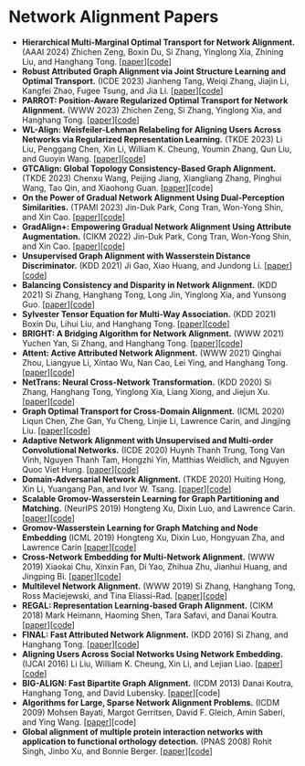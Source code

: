 # Network Alignment Papers

- **Hierarchical Multi-Marginal Optimal Transport for Network Alignment.** (AAAI 2024) Zhichen Zeng, Boxin Du, Si Zhang, Yinglong Xia, Zhining Liu, and Hanghang Tong. [[paper](https://doi.org/10.1609/aaai.v38i15.29605)][[code](https://github.com/zhichenz98/HOT-AAAI24)]
- **Robust Attributed Graph Alignment via Joint Structure Learning and Optimal Transport.** (ICDE 2023) Jianheng Tang, Weiqi Zhang, Jiajin Li, Kangfei Zhao, Fugee Tsung, and Jia Li. [[paper](https://doi.org/10.1109/ICDE55515.2023.00129)][[code](https://github.com/squareRoot3/SLOTAlign)]
- **PARROT: Position-Aware Regularized Optimal Transport for Network Alignment.** (WWW 2023) Zhichen Zeng, Si Zhang, Yinglong Xia, and Hanghang Tong. [[paper](https://dl.acm.org/doi/abs/10.1145/3543507.3583357)][[code](https://github.com/zhichenz98/PARROT-WWW23)]
- **WL-Align: Weisfeiler-Lehman Relabeling for Aligning Users Across Networks via Regularized Representation Learning.** (TKDE 2023) Li Liu, Penggang Chen, Xin Li, William K. Cheung, Youmin Zhang, Qun Liu, and Guoyin Wang. [[paper](https://doi.org/10.1109/TKDE.2023.3277843)][[code](https://github.com/ChenPengGang/WLAlignCode)]
- **GTCAlign: Global Topology Consistency-Based Graph Alignment.** (TKDE 2023) Chenxu Wang, Peijing Jiang, Xiangliang Zhang, Pinghui Wang, Tao Qin, and Xiaohong Guan. [[paper](https://doi.org/10.1109/TKDE.2023.3312358)][code]
- **On the Power of Gradual Network Alignment Using Dual-Perception Similarities.** (TPAMI 2023) Jin-Duk Park, Cong Tran, Won-Yong Shin, and Xin Cao. [[paper](https://doi.org/10.1109/TPAMI.2023.3300877)][[code](https://github.com/jindeok/Grad-Align-full)]
- **GradAlign+: Empowering Gradual Network Alignment Using Attribute Augmentation.** (CIKM 2022) Jin-Duk Park, Cong Tran, Won-Yong Shin, and Xin Cao. [[paper](https://doi.org/10.1145/3511808.3557605)][[code](https://github.com/jindeok/GradAlign_plus)]
- **Unsupervised Graph Alignment with Wasserstein Distance Discriminator.** (KDD 2021) Ji Gao, Xiao Huang, and Jundong Li. [[paper](https://dl.acm.org/doi/10.1145/3447548.3467332)][[code](https://github.com/gaoji7777/walign)]
- **Balancing Consistency and Disparity in Network Alignment.** (KDD 2021) Si Zhang, Hanghang Tong, Long Jin, Yinglong Xia, and Yunsong Guo. [[paper](https://dl.acm.org/doi/abs/10.1145/3447548.3467331)][[code](https://github.com/sizhang92/NextAlign-KDD21)]
- **Sylvester Tensor Equation for Multi-Way Association.** (KDD 2021) Boxin Du, Lihui Liu, and Hanghang Tong. [[paper](https://doi.org/10.1145/3447548.3467336)][[code](https://drive.google.com/drive/folders/1Bu72H7_0TpPFNrefkc6E8BWXoa4wc7f7)]
- **BRIGHT: A Bridging Algorithm for Network Alignment.** (WWW 2021) Yuchen Yan, Si Zhang, and Hanghang Tong. [[paper](https://doi.org/10.1145/3442381.3450053)][[code](https://github.com/yucheny5/BRIGHT)]
- **Attent: Active Attributed Network Alignment.** (WWW 2021) Qinghai Zhou, Liangyue Li, Xintao Wu, Nan Cao, Lei Ying, and Hanghang Tong. [[paper](https://doi.org/10.1145/3442381.3449886)][[code](https://github.com/BlueWhaleZhou/ATTENT_WWW21)]
- **NetTrans: Neural Cross-Network Transformation.** (KDD 2020) Si Zhang, Hanghang Tong, Yinglong Xia, Liang Xiong, and Jiejun Xu. [[paper](https://dl.acm.org/doi/10.1145/3394486.3403141)][[code](https://github.com/sizhang92/NetTrans-KDD20)]
- **Graph Optimal Transport for Cross-Domain Alignment.** (ICML 2020) Liqun Chen, Zhe Gan, Yu Cheng, Linjie Li, Lawrence Carin, and Jingjing Liu. [[paper](https://proceedings.mlr.press/v119/chen20e.html)][[code](https://github.com/LiqunChen0606/Graph-Optimal-Transport)]
- **Adaptive Network Alignment with Unsupervised and Multi-order Convolutional Networks.** (ICDE 2020) Huynh Thanh Trung, Tong Van Vinh, Nguyen Thanh Tam, Hongzhi Yin, Matthias Weidlich, and Nguyen Quoc Viet Hung. [[paper](https://doi.org/10.1109/ICDE48307.2020.00015)][[code](https://github.com/vinhsuhi/GAlign)]
- **Domain-Adversarial Network Alignment.** (TKDE 2020) Huiting Hong, Xin Li, Yuangang Pan, and Ivor W. Tsang. [[paper](https://doi.org/10.1109/TKDE.2020.3023589)][[code](https://github.com/xhhszc/DANA)]
- **Scalable Gromov-Wasserstein Learning for Graph Partitioning and Matching.** (NeurIPS 2019) Hongteng Xu, Dixin Luo, and Lawrence Carin. [[paper](https://proceedings.neurips.cc/paper/2019/hash/6e62a992c676f611616097dbea8ea030-Abstract.html)][[code](https://github.com/HongtengXu/s-gwl)]
- **Gromov-Wasserstein Learning for Graph Matching and Node Embedding** (ICML 2019) Hongteng Xu, Dixin Luo, Hongyuan Zha, and Lawrence Carin [[paper](https://proceedings.mlr.press/v97/xu19b.html)][[code](https://github.com/HongtengXu/gwl)]
- **Cross-Network Embedding for Multi-Network Alignment.** (WWW 2019) Xiaokai Chu, Xinxin Fan, Di Yao, Zhihua Zhu, Jianhui Huang, and Jingping Bi. [[paper](https://doi.org/10.1145/3308558.3313499)][[code](https://github.com/ChuXiaokai/CrossMNA)]
- **Multilevel Network Alignment.** (WWW 2019) Si Zhang, Hanghang Tong, Ross Maciejewski, and Tina Eliassi-Rad. [[paper](https://doi.org/10.1145/3308558.3313484)][[code](https://github.com/sizhang92/Moana-WWW19)]
- **REGAL: Representation Learning-based Graph Alignment.** (CIKM 2018) Mark Heimann, Haoming Shen, Tara Safavi, and Danai Koutra. [[paper](https://dl.acm.org/doi/10.1145/3269206.3271788)][[code](https://github.com/GemsLab/REGAL)]
- **FINAL: Fast Attributed Network Alignment.** (KDD 2016) Si Zhang, and Hanghang Tong. [[paper](https://dl.acm.org/doi/abs/10.1145/2939672.2939766)][[code](https://github.com/sizhang92/FINAL-KDD16)]
- **Aligning Users Across Social Networks Using Network Embedding.** (IJCAI 2016) Li Liu, William K. Cheung, Xin Li, and Lejian Liao. [[paper](https://www.ijcai.org/Proceedings/16/Papers/254.pdf)][[code](https://github.com/ColaLL/IONE)]
- **BIG-ALIGN: Fast Bipartite Graph Alignment.** (ICDM 2013) Danai Koutra, Hanghang Tong, and David Lubensky. [[paper](https://doi.org/10.1109/ICDM.2013.152)][code]
- **Algorithms for Large, Sparse Network Alignment Problems.** (ICDM 2009) Mohsen Bayati, Margot Gerritsen, David F. Gleich, Amin Saberi, and Ying Wang. [[paper](https://doi.org/10.1109/ICDM.2009.135)][code]
- **Global alignment of multiple protein interaction networks with application to functional orthology detection.** (PNAS 2008) Rohit Singh, Jinbo Xu, and Bonnie Berger. [[paper](https://doi.org/10.1073/pnas.0806627105)][[code](https://cb.csail.mit.edu/mna/)]